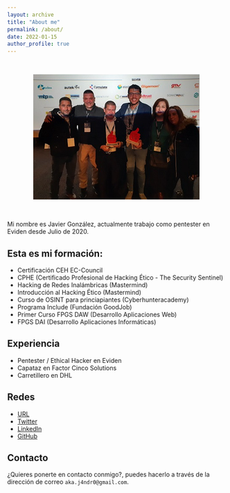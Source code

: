 ```yaml
---
layout: archive
title: "About me"
permalink: /about/
date: 2022-01-15
author_profile: true
---
```


<br>
<p align="center">
<img src="/assets/images/about/include.jpg">
</p>
<br>

Mi nombre es Javier González, actualmente trabajo como pentester en Eviden  desde Julio de 2020.

## Esta es mi formación:

- Certificación CEH EC-Council
- CPHE (Certificado Profesional de Hacking Ético - The Security Sentinel)
- Hacking de Redes Inalámbricas (Mastermind)
- Introducción al Hacking Ético (Mastermind)
- Curso de OSINT para princiapiantes (Cyberhunteracademy)
- Programa Include (Fundación GoodJob)
- Primer Curso FPGS DAW (Desarrollo Aplicaciones Web)
- FPGS DAI (Desarrollo Aplicaciones Informáticas)

## Experiencia

- Pentester / Ethical Hacker en Eviden
- Capataz en Factor Cinco Solutions
- Carretillero en DHL

## Redes

- [URL](https://akaj4ndr0.github.io)
- [Twitter](https://twitter.com/akaj4ndr0)
- [LinkedIn](https://www.linkedin.com/in/javier-gonzalez-sanchez-1998861b2/)
- [GitHub](https://github.com/akaj4ndr0)

## Contacto

¿Quieres ponerte en contacto conmigo?, puedes hacerlo a través de la dirección de correo `aka.j4ndr0@gmail.com`.





